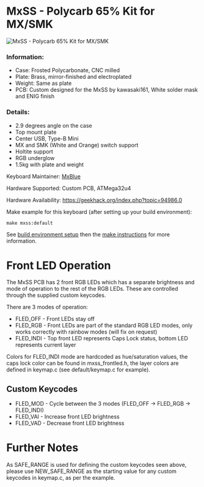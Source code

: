 # MxSS - Polycarb 65% Kit for MX/SMK

![MxSS - Polycarb 65% Kit for MX/SMK](https://i.imgur.com/WDTWcmU.jpg)

### Information:

 - Case: Frosted Polycarbonate, CNC milled
 - Plate: Brass, mirror-finished and electroplated
 - Weight: Same as plate
 - PCB: Custom designed for the MxSS by kawasaki161, White solder mask and ENIG finish

### Details:

 - 2.9 degrees angle on the case
 - Top mount plate
 - Center USB, Type-B Mini
 - MX and SMK (White and Orange) switch support
 - Holtite support
 - RGB underglow
 - 1.5kg with plate and weight

Keyboard Maintainer: [MxBlue](https://github.com/mxblu)  

Hardware Supported: Custom PCB, ATMega32u4

Hardware Availability: https://geekhack.org/index.php?topic=94986.0

Make example for this keyboard (after setting up your build environment):

    make mxss:default

See [build environment setup](https://docs.qmk.fm/build_environment_setup.html) then the [make instructions](https://docs.qmk.fm/make_instructions.html) for more information.

# Front LED Operation

The MxSS PCB has 2 front RGB LEDs which has a separate brightness and mode of operation to the rest of the RGB LEDs. These are controlled through the supplied custom keycodes.

There are 3 modes of operation:

 - FLED_OFF - Front LEDs stay off
 - FLED_RGB - Front LEDs are part of the standard RGB LED modes, only works correctly with rainbow modes (will fix on request)
 - FLED_INDI - Top front LED represents Caps Lock status, bottom LED represents current layer
 
Colors for FLED_INDI mode are hardcoded as hue/saturation values, the caps lock color can be found in mxss_frontled.h, the layer colors are defined in keymap.c (see default/keymap.c for example).

## Custom Keycodes

 - FLED_MOD - Cycle between the 3 modes (FLED_OFF -> FLED_RGB -> FLED_INDI)
 - FLED_VAI - Increase front LED brightness
 - FLED_VAD - Decrease front LED brightness
 
 # Further Notes
 
 As SAFE_RANGE is used for defining the custom keycodes seen above, please use NEW_SAFE_RANGE as the starting value for any custom keycodes in keymap.c, as per the example.